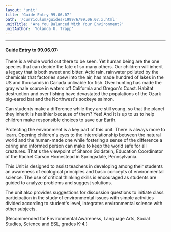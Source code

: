 ```yaml
---
layout: 'unit'
title: 'Guide Entry 99.06.07'
path: '/curriculum/guides/1999/6/99.06.07.x.html'
unitTitle: 'Are You Balanced With Your Environment?'
unitAuthor: 'Yolanda U. Trapp'
---
```


<body>
<hr/>
 <h4>
  Guide Entry to 99.06.07:
 </h4>
 There is a whole world out there to be seen.  Yet human being are the one species that can decide the fate of so many others.  Our children will inherit a legacy that is both sweet and bitter.  Acid rain, rainwater polluted by the chemicals that factories spew into the air, has made hundred of lakes in the US and thousands in Canada unlivable for fish.  Over hunting has made the gray whale scarce in waters off California and Oregon's Coast.  Habitat destruction and over fishing have devastated the populations of the Ozark big-eared bat and the Northwest's sockeye salmon.
 <p>
  Can students make a difference while they are still young, so that the planet they inherit is healthier because of them?  Yes!  And it is up to us to help children make responsible choices to save our Earth.
 </p>
 <p>
  Protecting the environment is a key part of this unit.  There is always more to learn.  Opening children's eyes to the interrelationship between the natural world and the human-made one while fostering a sense of the difference a caring and informed person can make to keep the world safe for all creatures.  That's the viewpoint of Sharon Goldstein, Education Coordinator of the Rachel Carson Homestead in Springsdale, Pennsylvania.
 </p>
 <p>
  This Unit is designed to assist teachers in developing among their students an awareness of ecological principles and basic concepts of environmental science.  The use of critical thinking skills is encouraged as students are guided to analyze problems and suggest solutions.
 </p>
 <p>
  The unit also provides suggestions for discussion questions to initiate class participation in the study of environmental issues with simple activities divided according to student's level, integrates environmental science with other subjects.
 </p>
 <p>
  (Recommended for Environmental Awareness, Language Arts, Social Studies, Science and ESL, grades K-4.)
 </p>

</body>

